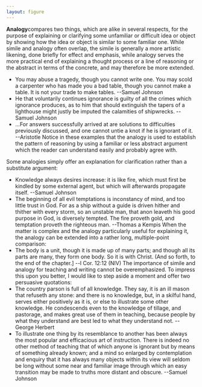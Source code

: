 ```yaml
---
layout: figure
---
```


**Analogy**compares two things, which are alike in several respects, for the purpose of explaining or clarifying some unfamiliar or difficult idea or object by showing how the idea or object is similar to some familiar one. While simile and analogy often overlap, the simile is generally a more artistic likening, done briefly for effect and emphasis, while analogy serves the more practical end of explaining a thought process or a line of reasoning or the abstract in terms of the concrete, and may therefore be more extended.
 - You may abuse a tragedy, though you cannot write one. You may scold a carpenter who has made you a bad table, though you cannot make a table. It is not your trade to make tables. --Samuel Johnson
 - He that voluntarily continues ignorance is guilty of all the crimes which ignorance produces, as to him that should extinguish the tapers of a lighthouse might justly be imputed the calamities of shipwrecks. --Samuel Johnson
 - ...For answers successfully arrived at are solutions to difficulties previously discussed, and one cannot untie a knot if he is ignorant of it. --Aristotle
Notice in these examples that the analogy is used to establish the pattern of reasoning by using a familiar or less abstract argument which the reader can understand easily and probably agree with.

Some analogies simply offer an explanation for clarification rather than a substitute argument:

 - Knowledge always desires increase: it is like fire, which must first be kindled by some external agent, but which will afterwards propagate itself. --Samuel Johnson
 - The beginning of all evil temptations is inconstancy of mind, and too little trust in God. For as a ship without a guide is driven hither and thither with every storm, so an unstable man, that anon leaveth his good purpose in God, is diversely tempted. The fire proveth gold, and temptation proveth the righteous man. --Thomas a Kempis
When the matter is complex and the analogy particularly useful for explaining it, the analogy can be extended into a rather long, multiple-point comparison:
 - The body is a unit, though it is made up of many parts; and though all its parts are many, they form one body. So it is with Christ. (And so forth, to the end of the chapter.] --l Cor. 12:12 (NIV)
The importance of simile and analogy for teaching and writing cannot be overemphasized. To impress this upon you better, I would like to step aside a moment and offer two persuasive quotations:
 - The country parson is full of all knowledge. They say, it is an ill mason that refuseth any stone: and there is no knowledge, but, in a skilful hand, serves either positively as it is, or else to illustrate some other knowledge. He condescends even to the knowledge of tillage, and pastorage, and makes great use of them in teaching, because people by what they understand are best led to what they understand not. --George Herbert
 - To illustrate one thing by its resemblance to another has been always the most popular and efficacious art of instruction. There is indeed no other method of teaching that of which anyone is ignorant but by means of something already known; and a mind so enlarged by contemplation and enquiry that it has always many objects within its view will seldom be long without some near and familiar image through which an easy transition may be made to truths more distant and obscure. --Samuel Johnson
